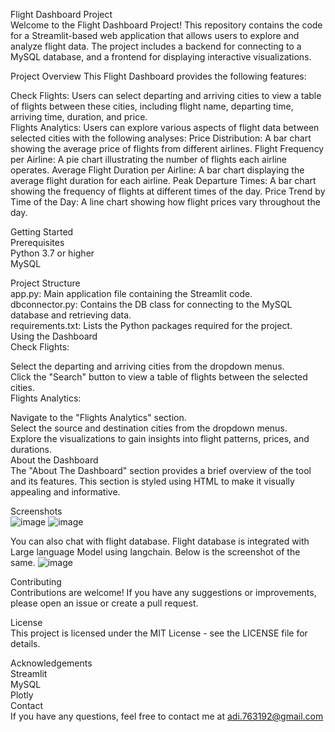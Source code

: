 Flight Dashboard Project <br>
Welcome to the Flight Dashboard Project! This repository contains the code for a Streamlit-based web application that allows users to explore and analyze flight data. The project includes a backend for connecting to a MySQL database, and a frontend for displaying interactive visualizations.

Project Overview
This Flight Dashboard provides the following features:

Check Flights: Users can select departing and arriving cities to view a table of flights between these cities, including flight name, departing time, arriving time, duration, and price.<br>
Flights Analytics: Users can explore various aspects of flight data between selected cities with the following analyses:
Price Distribution: A bar chart showing the average price of flights from different airlines.
Flight Frequency per Airline: A pie chart illustrating the number of flights each airline operates.
Average Flight Duration per Airline: A bar chart displaying the average flight duration for each airline.
Peak Departure Times: A bar chart showing the frequency of flights at different times of the day.
Price Trend by Time of the Day: A line chart showing how flight prices vary throughout the day.

Getting Started<br>
Prerequisites<br>
Python 3.7 or higher<br>
MySQL

Project Structure<br>
app.py: Main application file containing the Streamlit code.<br>
dbconnector.py: Contains the DB class for connecting to the MySQL database and retrieving data.<br>
requirements.txt: Lists the Python packages required for the project.<br>
Using the Dashboard<br>
Check Flights:<br>

Select the departing and arriving cities from the dropdown menus.<br>
Click the "Search" button to view a table of flights between the selected cities.<br>
Flights Analytics:<br>

Navigate to the "Flights Analytics" section.<br>
Select the source and destination cities from the dropdown menus.<br>
Explore the visualizations to gain insights into flight patterns, prices, and durations.<br>
About the Dashboard<br>
The "About The Dashboard" section provides a brief overview of the tool and its features. This section is styled using HTML to make it visually appealing and informative.

Screenshots<br>
![image](https://github.com/user-attachments/assets/1a8b4ddd-ec74-4ce1-b34a-332db5d7ce13)
![image](https://github.com/user-attachments/assets/5d6d291f-ce06-4fd6-bb89-d51a3d8ee927)


You can also chat with flight database. Flight database is integrated with Large language Model using langchain. Below is the screenshot of the same.
![image](https://github.com/user-attachments/assets/b4a322cc-acc9-48ad-bf95-953b709c3869)


Contributing<br>
Contributions are welcome! If you have any suggestions or improvements, please open an issue or create a pull request.

License<br>
This project is licensed under the MIT License - see the LICENSE file for details.

Acknowledgements<br>
Streamlit<br>
MySQL<br>
Plotly<br>
Contact<br>
If you have any questions, feel free to contact me at adi.763192@gmail.com
